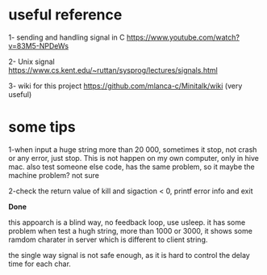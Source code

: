 # useful reference

1- sending and handling signal in C https://www.youtube.com/watch?v=83M5-NPDeWs

2- Unix signal https://www.cs.kent.edu/~ruttan/sysprog/lectures/signals.html

3- wiki for this project https://github.com/mlanca-c/Minitalk/wiki (very useful)

# some tips



1-when input a huge string more than 20 000, sometimes it stop, not crash or any error, just stop. This is not happen on my own computer, only in hive mac. also test someone else code, has the same problem, so it maybe the machine problem? not sure

2-check the return value of kill and sigaction < 0, printf error info and exit

**Done**

this appoarch is a blind way, no feedback loop, use usleep. it has some problem when test a hugh string, more than 1000 or 3000, it shows some ramdom charater in server which is different to client string.

the single way signal is not safe enough, as it is hard to control the delay time for each char.

